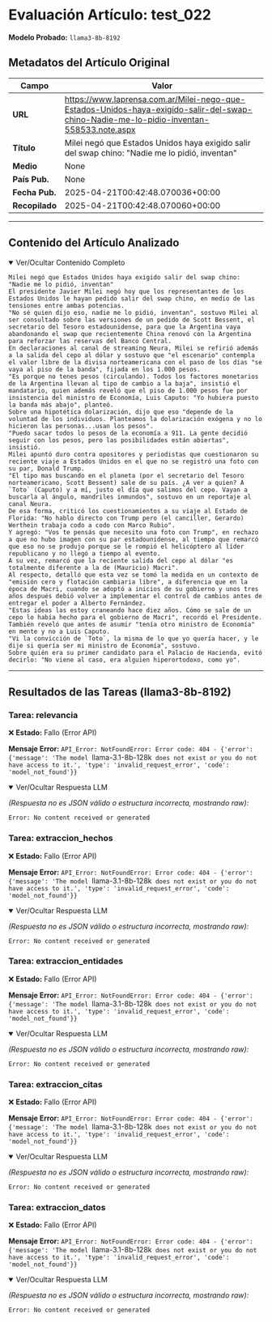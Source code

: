 # Evaluación Artículo: test_022
**Modelo Probado:** `llama3-8b-8192`

## Metadatos del Artículo Original

| Campo          | Valor                                      |
|----------------|--------------------------------------------|
| **URL**        | https://www.laprensa.com.ar/Milei-nego-que-Estados-Unidos-haya-exigido-salir-del-swap-chino-Nadie-me-lo-pidio-inventan-558533.note.aspx           |
| **Título**     | Milei negó que Estados Unidos haya exigido salir del swap chino: "Nadie me lo pidió, inventan"       |
| **Medio**      | None         |
| **País Pub.**  | None |
| **Fecha Pub.** | 2025-04-21T00:42:48.070036+00:00 |
| **Recopilado** | 2025-04-21T00:42:48.070060+00:00 |

---

## Contenido del Artículo Analizado

<details open>
<summary>Ver/Ocultar Contenido Completo</summary>

```text
Milei negó que Estados Unidos haya exigido salir del swap chino: "Nadie me lo pidió, inventan"
El presidente Javier Milei negó hoy que los representantes de los Estados Unidos le hayan pedido salir del swap chino, en medio de las tensiones entre ambas potencias.
"No sé quien dijo eso, nadie me lo pidió, inventan", sostuvo Milei al ser consultado sobre las versiones de un pedido de Scott Bessent, el secretario del Tesoro estadounidense, para que la Argentina vaya abandonando el swap que recientemente China renovó con la Argentina para reforzar las reservas del Banco Central.
En declaraciones al canal de streaming Neura, Milei se refirió además a la salida del cepo al dólar y sostuvo que "el escenario" contempla el valor libre de la divisa norteamericana con el paso de los días "se vaya al piso de la banda", fijada en los 1.000 pesos.
"Es porque no tenes pesos (circulando). Todos los factores monetarios de la Argentina llevan al tipo de cambio a la baja", insistió el mandatario, quien además reveló que el piso de 1.000 pesos fue por insistencia del ministro de Economía, Luis Caputo: "Yo hubiera puesto la banda más abajo", planteó.
Sobre una hipotética dolarización, dijo que eso "depende de la voluntad de los individuos. Planteamos la dolarización exógena y no lo hicieron las personas...usan los pesos".
"Puedo sacar todos lo pesos de la economía a 911. La gente decidió seguir con los pesos, pero las posibilidades están abiertas", insistió.
Milei apuntó duro contra opositores y periodistas que cuestionaron su reciente viaje a Estados Unidos en el que no se registró una foto con su par, Donald Trump.
"El tipo mas buscando en el planeta (por el secretario del Tesoro norteamericano, Scott Bessent) sale de su país. ¿A ver a quien? A `Toto` (Caputo) y a mí, justo el día que salimos del cepo. Vayan a buscarla al ángulo, mandriles inmundos", sostuvo en un reportaje al canal Neura.
De esa forma, criticó los cuestionamientos a su viaje al Estado de Florida: "No hablo directo con Trump pero (el canciller, Gerardo) Werthein trabaja codo a codo con Marco Rubio".
Y agregó: "Vos te pensás que necesito una foto con Trump", en rechazo a que no hubo imagen con su par estadounidense, al tiempo que remarcó que eso no se produjo porque se le rompió el helicóptero al líder republicano y no llegó a tiempo al evento.
A su vez, remarcó que la reciente salida del cepo al dólar "es totalmente diferente a la de (Mauricio) Macri".
Al respecto, detalló que esta vez se tomó la medida en un contexto de "emisión cero y flotación cambiaria libre", a diferencia que en la época de Macri, cuando se adoptó a inicios de su gobierno y unos tres años después debió volver a implementar el control de cambios antes de entregar el poder a Alberto Fernández.
"Estas ideas las estoy craneando hace diez años. Cómo se sale de un cepo lo había hecho para el gobierno de Macri", recordó el Presidente.
También reveló que antes de asumir "tenía otro ministro de Economía" en mente y no a Luis Caputo.
"Vi la convicción de `Toto`, la misma de lo que yo quería hacer, y le dije si quería ser mi ministro de Economía", sostuvo.
Sobre quién era su primer candidato para el Palacio de Hacienda, evitó decirlo: "No viene al caso, era alguien hiperortodoxo, como yo".
```
</details>

---

## Resultados de las Tareas (llama3-8b-8192)

### Tarea: relevancia

❌ **Estado:** Fallo (Error API)

   **Mensaje Error:** `API_Error: NotFoundError: Error code: 404 - {'error': {'message': 'The model `llama-3.1-8b-128k` does not exist or you do not have access to it.', 'type': 'invalid_request_error', 'code': 'model_not_found'}}`


<details open>
<summary>Ver/Ocultar Respuesta LLM</summary>

_(Respuesta no es JSON válido o estructura incorrecta, mostrando raw):_
```
Error: No content received or generated
```
</details>


### Tarea: extraccion_hechos

❌ **Estado:** Fallo (Error API)

   **Mensaje Error:** `API_Error: NotFoundError: Error code: 404 - {'error': {'message': 'The model `llama-3.1-8b-128k` does not exist or you do not have access to it.', 'type': 'invalid_request_error', 'code': 'model_not_found'}}`


<details open>
<summary>Ver/Ocultar Respuesta LLM</summary>

_(Respuesta no es JSON válido o estructura incorrecta, mostrando raw):_
```
Error: No content received or generated
```
</details>


### Tarea: extraccion_entidades

❌ **Estado:** Fallo (Error API)

   **Mensaje Error:** `API_Error: NotFoundError: Error code: 404 - {'error': {'message': 'The model `llama-3.1-8b-128k` does not exist or you do not have access to it.', 'type': 'invalid_request_error', 'code': 'model_not_found'}}`


<details open>
<summary>Ver/Ocultar Respuesta LLM</summary>

_(Respuesta no es JSON válido o estructura incorrecta, mostrando raw):_
```
Error: No content received or generated
```
</details>


### Tarea: extraccion_citas

❌ **Estado:** Fallo (Error API)

   **Mensaje Error:** `API_Error: NotFoundError: Error code: 404 - {'error': {'message': 'The model `llama-3.1-8b-128k` does not exist or you do not have access to it.', 'type': 'invalid_request_error', 'code': 'model_not_found'}}`


<details open>
<summary>Ver/Ocultar Respuesta LLM</summary>

_(Respuesta no es JSON válido o estructura incorrecta, mostrando raw):_
```
Error: No content received or generated
```
</details>


### Tarea: extraccion_datos

❌ **Estado:** Fallo (Error API)

   **Mensaje Error:** `API_Error: NotFoundError: Error code: 404 - {'error': {'message': 'The model `llama-3.1-8b-128k` does not exist or you do not have access to it.', 'type': 'invalid_request_error', 'code': 'model_not_found'}}`


<details open>
<summary>Ver/Ocultar Respuesta LLM</summary>

_(Respuesta no es JSON válido o estructura incorrecta, mostrando raw):_
```
Error: No content received or generated
```
</details>
